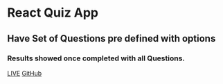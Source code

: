 # React Quiz App
## Have Set of Questions pre defined with options
### Results showed once completed with all Questions.


[LIVE](https://react-app-quiz-test.netlify.app/)
[GitHub](https://github.com/amaanraaz/react-quiz-app)
